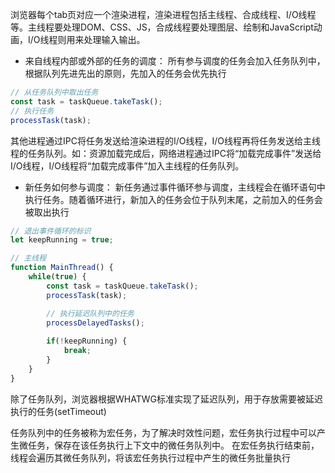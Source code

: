 浏览器每个tab页对应一个渲染进程，渲染进程包括主线程、合成线程、I/O线程等。主线程要处理DOM、CSS、JS，合成线程要处理图层、绘制和JavaScript动画，I/O线程则用来处理输入输出。

- 来自线程内部或外部的任务的调度：
所有参与调度的任务会加入任务队列中，根据队列先进先出的原则，先加入的任务会优先执行
```js
// 从任务队列中取出任务
const task = taskQueue.takeTask();
// 执行任务
processTask(task);
```
其他进程通过IPC将任务发送给渲染进程的I/O线程，I/O线程再将任务发送给主线程的任务队列。如：资源加载完成后，网络进程通过IPC将“加载完成事件”发送给I/O线程，I/O线程将“加载完成事件”加入主线程的任务队列。

- 新任务如何参与调度：
新任务通过事件循环参与调度，主线程会在循环语句中执行任务。随着循环进行，新加入的任务会位于队列末尾，之前加入的任务会被取出执行
```js
// 退出事件循环的标识
let keepRunning = true;

// 主线程
function MainThread() {
    while(true) {
        const task = taskQueue.takeTask();
        processTask(task);

        // 执行延迟队列中的任务
        processDelayedTasks();
        
        if(!keepRunning) {
            break;
        }
    }
}
```
除了任务队列，浏览器根据WHATWG标准实现了延迟队列，用于存放需要被延迟执行的任务(setTimeout)

任务队列中的任务被称为宏任务，为了解决时效性问题，宏任务执行过程中可以产生微任务，保存在该任务执行上下文中的微任务队列中。
在宏任务执行结束前，线程会遍历其微任务队列，将该宏任务执行过程中产生的微任务批量执行